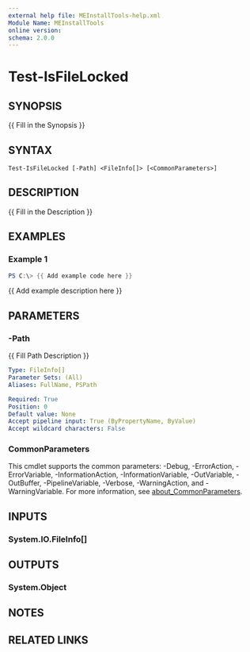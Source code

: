 ```yaml
---
external help file: MEInstallTools-help.xml
Module Name: MEInstallTools
online version:
schema: 2.0.0
---
```


# Test-IsFileLocked

## SYNOPSIS
{{ Fill in the Synopsis }}

## SYNTAX

```
Test-IsFileLocked [-Path] <FileInfo[]> [<CommonParameters>]
```

## DESCRIPTION
{{ Fill in the Description }}

## EXAMPLES

### Example 1
```powershell
PS C:\> {{ Add example code here }}
```

{{ Add example description here }}

## PARAMETERS

### -Path
{{ Fill Path Description }}

```yaml
Type: FileInfo[]
Parameter Sets: (All)
Aliases: FullName, PSPath

Required: True
Position: 0
Default value: None
Accept pipeline input: True (ByPropertyName, ByValue)
Accept wildcard characters: False
```

### CommonParameters
This cmdlet supports the common parameters: -Debug, -ErrorAction, -ErrorVariable, -InformationAction, -InformationVariable, -OutVariable, -OutBuffer, -PipelineVariable, -Verbose, -WarningAction, and -WarningVariable. For more information, see [about_CommonParameters](http://go.microsoft.com/fwlink/?LinkID=113216).

## INPUTS

### System.IO.FileInfo[]

## OUTPUTS

### System.Object
## NOTES

## RELATED LINKS
